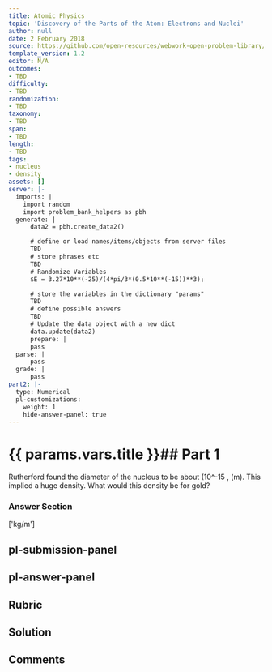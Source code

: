 ```yaml
---
title: Atomic Physics
topic: 'Discovery of the Parts of the Atom: Electrons and Nuclei'
author: null
date: 2 February 2018
source: https://github.com/open-resources/webwork-open-problem-library/tree/master/Contrib/BrockPhysics/College_Physics_Urone/30.Atomic_Physics/30-02.Discovery_of_the_Parts_of_the_Atom_Electrons_and_Nuclei/NU_U17_30_02_001.pg
template_version: 1.2
editor: N/A
outcomes:
- TBD
difficulty:
- TBD
randomization:
- TBD
taxonomy:
- TBD
span:
- TBD
length:
- TBD
tags:
- nucleus
- density
assets: []
server: |-
  imports: |
    import random
    import problem_bank_helpers as pbh
  generate: |
      data2 = pbh.create_data2()

      # define or load names/items/objects from server files
      TBD
      # store phrases etc
      TBD
      # Randomize Variables
      $E = 3.27*10**(-25)/(4*pi/3*(0.5*10**(-15))**3);

      # store the variables in the dictionary "params"
      TBD
      # define possible answers
      TBD
      # Update the data object with a new dict
      data.update(data2)
      prepare: |
      pass
  parse: |
      pass
  grade: |
      pass
part2: |-
  type: Numerical
  pl-customizations:
    weight: 1
    hide-answer-panel: true
---
```


# {{ params.vars.title }}## Part 1 
Rutherford found the diameter of the nucleus to be about (10^-15 , (m). This implied a huge density. What would this density be for gold? 


### Answer Section 
['kg/m']

## pl-submission-panel 


## pl-answer-panel 


## Rubric 


## Solution 


## Comments 


